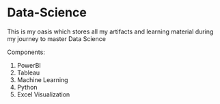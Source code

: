 # Data-Science
This is my oasis which stores all my artifacts and learning material during my journey to master Data Science 

Components:
1. PowerBI
2. Tableau
3. Machine Learning
4. Python
5. Excel Visualization
